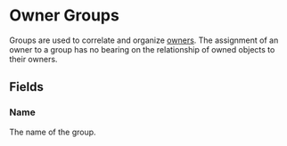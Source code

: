 # Owner Groups

Groups are used to correlate and organize [owners](./owner.md). The assignment of an owner to a group has no bearing on the relationship of owned objects to their owners.

## Fields

### Name

The name of the group.
